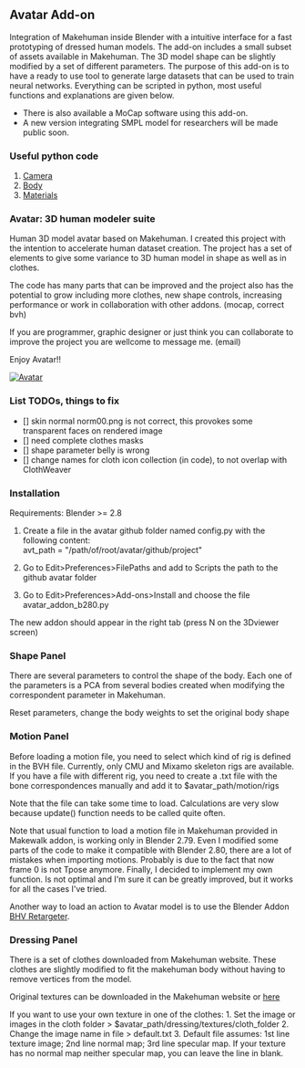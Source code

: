 ## Avatar Add-on

Integration of Makehuman inside Blender with a intuitive interface for a fast prototyping of dressed human models. The add-on includes a small subset of assets available in Makehuman. The 3D model shape can be slightly modified by a set of different parameters. The purpose of this add-on is to have a ready to use tool to generate large datasets that can be used to train neural networks. Everything can be scripted in python, most useful functions and explanations are given below.


- There is also available a MoCap software using this add-on.
- A new version integrating SMPL model for researchers will be made public soon.


### Useful python code

1. [Camera](camera.md)
2. [Body](body.md)
3. [Materials](materials.md)


### Avatar: 3D human modeler suite

Human 3D model avatar based on Makehuman. I created this project with the intention to accelerate human dataset
creation. The project has a set of elements to give some variance to 3D human model in shape as well as in clothes.

The code has many parts that can be improved and the project also has the potential to grow including more clothes, new shape controls, increasing performance or work in collaboration with other addons. (mocap, correct bvh)

If you are programmer, graphic designer or just think you can collaborate to improve the project you are wellcome to message me. (email)

Enjoy Avatar!!

[![Avatar](http://img.youtube.com/vi/RLZ4DafZ9JM/0.jpg)](http://www.youtube.com/watch?v=RLZ4DafZ9JM "Avatar")

### List TODOs, things to fix

- [] skin normal norm00.png is not correct, this provokes some transparent faces on rendered image
- [] need complete clothes masks
- [] shape parameter belly is wrong 
- [] change names for cloth icon collection (in code), to not overlap with ClothWeaver

### Installation

Requirements: Blender >= 2.8

1) Create a file in the avatar github folder named config.py with the following content:  
    avt_path = "/path/of/root/avatar/github/project"

2) Go to Edit>Preferences>FilePaths and add to Scripts the path to the github avatar folder

3) Go to Edit>Preferences>Add-ons>Install and choose the file avatar_addon_b280.py 

The new addon should appear in the right tab (press N on the 3Dviewer screen)

### Shape Panel

There are several parameters to control the shape of the body. Each one of the parameters is a PCA from several bodies created when modifying the correspondent parameter in Makehuman.

Reset parameters, change the body weights to set the original body shape


### Motion Panel

Before loading a motion file, you need to select which kind of rig is defined in the BVH file. Currently, only CMU and Mixamo skeleton rigs are available. If you have a file with different rig, you need to create a .txt file
with the bone correspondences manually and add it to $avatar_path/motion/rigs

Note that the file can take some time to load. Calculations are very slow because update() function needs to be called quite often.

Note that usual function to load a motion file in Makehuman provided in Makewalk addon, is working only in Blender 2.79. Even I modified some parts of the code to make it compatible with Blender 2.80, there are a lot of mistakes when importing motions. Probably is due to the fact that now frame 0 is not Tpose anymore.
Finally, I decided to implement my own function. Is not optimal and I'm sure it can be greatly improved, but it works for all the cases I've tried.  

Another way to load an action to Avatar model is to use the Blender Addon [BHV Retargeter](http://diffeomorphic.blogspot.com/p/bvh-retargeter.html).  


### Dressing Panel

There is a set of clothes downloaded from Makehuman website. These clothes are slightly modified to fit the makehuman body without having to remove vertices from the model.

Original textures can be downloaded in the Makehuman website or [here](https://drive.google.com/open?id=133n9ZpfK3DGlQIPOhnC94tbTFBDR_b3U)

If you want to use your own texture in one of the clothes:
    1. Set the image or images in the cloth folder > $avatar_path/dressing/textures/cloth_folder
    2. Change the image name in file > default.txt
    3. Default file assumes: 1st line texture image; 2nd line normal map; 3rd line specular map. If your texture has no normal map neither specular map, you can leave the line in blank.


<!-- # Extras

Pot funcionar aixo en comptes de la instruccio per a forcar el drawing.

for area in bpy.context.screen.areas:
    if area.type in ['IMAGE_EDITOR', 'VIEW_3D']:
        area.tag_redraw() -->

<!-- # Notes and comments

#On 3D points transfer motion

- Blender skeleton updates matrices but when trying to read positions of joints using pose.bones[bone_name].head/tail, this values are not updated. To get and updated value is necessary to use scene_update() function.
This makes the whole algorithm quite slow 
- A solution to make it faster is to compute/update values on different structures. The file bvh_utils is an attempt of that. Somehow though, I was unable to calculate rotations of a bone with a parent correctly.
- The final solution consists in to use world matrices for every bone. These matrices also contains the bone head positions. However, in order to compute rotations is necessary to know also the bone tail. Since bone tail is the same as child bone head, we use that as value for tail. Only problem could be in termination bones. To fix that will be necessary to create new bones, this way blender can keep updated the values of everything. For CPM skeletons this is not necessary.
    - For this last solution I encountered several things to take into account:
    - 1) For some reason in my first attemps to solve rotations I used neck head position as left/right shoulder positions

![Alt text](./figures/skeletons.jpg?raw=true "Skeletons")

For a better motion transfer in our skeleton we should format the CPM points to match better our standard skeleton joints. This is specially problematic in shoulders and head. If we observe in our skeleton shoulders are in the middle of the bone, for now they are approximated using neck position. Also now, head is attached to the neck bone, this should not be like this. If we observe our skeleton, head should be detached from bone neck. -->




